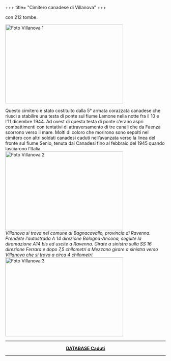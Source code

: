 +++
title= "Cimitero canadese di Villanova"
+++

con 212 tombe.

<a href="/images/files/Cimitero di villanova 1.jpg" target=_blank><img src="/images/files/Cimitero di villanova 1.jpg" alt="Foto Villanova 1" width="370" height="247"></a>
<br>

Questo cimitero è stato costituito dalla 5° armata corazzata canadese che riuscì a stabilire una testa di ponte sul fiume Lamone nella notte fra il 10 e l’11 dicembre 1944.
Ad ovest di questa testa di ponte c’erano aspri combattimenti con tentativi di attraversamento di tre canali che da Faenza scorrono verso il mare. Molti di coloro che morirono sono sepolti nel cimitero con altri soldati canadesi caduti nell’avanzata verso la linea del fronte sul fiume Senio,  tenuta dai Canadesi fino al febbraio del 1945 quando lasciarono l’Italia.
<br>
<a href="/images/files/Cimitero di villanova 2.jpg"  target=_blank><img src="/images/files/Cimitero di villanova 2.jpg" alt="Foto Villanova 2" width="370" height="247"></a>
<br>
<i>Villanova si trova nel comune di Bagnacavallo, provincia di Ravenna.
Prendete l’autostrada A 14 direzione Bologna-Ancona, seguite la diramazione A14 bis ed uscite a Ravenna. Girate a sinistra sulla SS 16 direzione Ferrara e dopo 7,5 chilometri a Mezzano girare a sinistra verso Villanova che si trova a circa 4 chilometri.
</i>
<a href="/images/files/Cimitero di villanova 3.jpg"  target=_blank><img src="/images/files/Cimitero di villanova 3.jpg" alt="Foto Villanova 3" width="370" height="247"></a><br>
<hr>
<center><b><a href="/docs/Villanova.pdf" > DATABASE Caduti</a></b>
<br><hr><br>